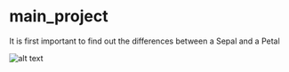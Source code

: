 # main_project
It is first important to find out the differences between a Sepal and a Petal

![alt text](https://raw.githubusercontent.com/ritchieng/machine-learning-dataschool/master/images/03_iris.png)
